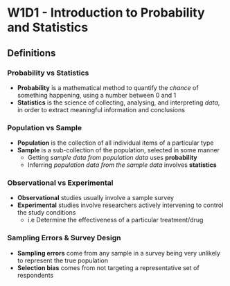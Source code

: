 # W1D1 - Introduction to Probability and Statistics

## Definitions

### Probability vs Statistics

- **Probability** is a mathematical method to quantify the *chance* of
something happening, using a number between 0 and 1
- **Statistics** is the science of collecting, analysing, and interpreting
*data*, in order to extract meaningful information and conclusions

### Population vs Sample

- **Population** is the collection of all individual items of a particular type
- **Sample** is a sub-collection of the population, selected in some manner
    - Getting *sample data from population data* uses **probability**
    - Inferring *population data from the sample data* involves  **statistics**

### Observational vs Experimental

- **Observational** studies usually involve a sample survey
- **Experimental** studies involve researchers actively intervening to control the study conditions
    - i.e Determine the effectiveness of a particular treatment/drug

### Sampling Errors & Survey Design

- **Sampling errors** come from any sample in a survey being very unlikely to represent the true population
- **Selection bias** comes from not targeting a representative set of respondents
